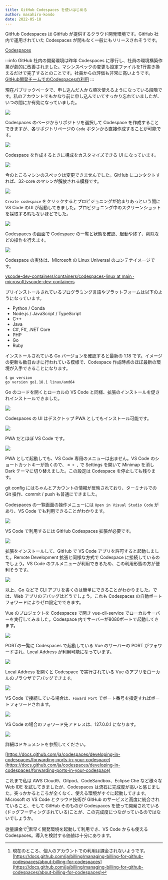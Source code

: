```yaml
---
title: GitHub Codespaces を使いはじめる
author: masahiro-kondo
date: 2022-05-18
---
```


GitHub Codespaces は GitHub が提供するクラウド開発環境です。GitHub 社内で運用されていた Codespaces が間もなく一般にもリリースされそうです。

[Codespaces](https://github.co.jp/features/codespaces)

:::info
GitHub 社内の開発環境は昨年 Codespaces に移行し、社員の環境構築作業が劇的に改善されました。マシンスペックの変更も設定ファイルを1行書き換えるだけで完了するとのことです。社員からの評価も非常に高いようです。
[GitHub開発チームでのCodespacesの利用](https://github.blog/jp/2021-08-30-githubs-engineering-team-moved-codespaces/)
:::

現在パブリックベータで、申し込んだ人から順次使えるようになっている段階です。私のアカウントでもかなり前に申し込んでいてすっかり忘れていましたが、いつの間にか有効になっていました。

![](https://i.gyazo.com/b38112af4ae1fad0035a45a5e714b226.png)

Codespaces のページからリポジトリを選択して Codespace を作成することできますが、各リポジトリページの `Code` ボタンから直接作成することが可能です。

![](https://i.gyazo.com/b5e1478fa3dbd2781fbfecf08067b871.png)

Codespace を作成するときに構成をカスタマイズできる UI になっています。

![](https://i.gyazo.com/fcfee8f17ef440fa5dbc53f4de79bf2a.png)

今のところマシンのスペックは変更できませんでした。GitHub にコンタクトすれば、32-core のマシンが解放される模様です。

![](https://i.gyazo.com/c51dd700d0ad4966b38631e6c70c0b8b.png)

`Create codespace` をクリックするとプロビジョニングが始まりあっという間に VS Code のUI が起動してきました。プロビジョニング中のスクリーンショットを採取する暇もないほどでした。

![](https://i.gyazo.com/8da5ae5b8846391490b70227a4bba0b9.png)

Codespaces の画面で Codespace の一覧と状態を確認、起動や終了、削除などの操作を行えます。

![](https://i.gyazo.com/f8802cde4d6f24ec23466f8d722c046d.png)

Codespace の実体は、Microsoft の Linux Universal のコンテナイメージです。

[vscode-dev-containers/containers/codespaces-linux at main · microsoft/vscode-dev-containers](https://github.com/microsoft/vscode-dev-containers/tree/main/containers/codespaces-linux)

プリインストールされているプログラミング言語やプラットフォームは以下のようになっています。

- Python / Conda
- Node.js / JavaScript / TypeScript
- C++
- Java
- C#, F#, .NET Core
- PHP
- Go
- Ruby

インストールされている Go バージョンを確認すると最新の 1.18 です。イメージの更新も数日おきに行われている模様で、Codespace 作成時点のほぼ最新の環境が入手できることになります。

```shell
$ go version
go version go1.18.1 linux/amd64
```
Go のコードを開くとローカルの VS Code と同様、拡張のインストールを促されインストールできました。

![](https://i.gyazo.com/425388614ebaf3c74642213c80b2df08.png)

Codespaces の UI はデスクトップ PWA としてもインストール可能です。

![](https://i.gyazo.com/7dd459f4222cf2a9cd168d99be5d1fdc.png)

PWA だとほぼ VS Code です。

![](https://i.gyazo.com/cfbefa67c264a4a8944d5d8d69a2fd46.png)

PWA として起動しても、VS Code 専用のメニューは出ません。VS Code のショートカットキーが効くので、 `⌘ + ,` で Settings を開いて Minimap を消し Dark テーマに切り替えました。この設定は Codespace を停止しても残ります。

git config にはちゃんとアカウントの情報が反映されており、ターミナルでの Git 操作、commit / push も普通にできました。

Codespaces の一覧画面の操作メニューには `Open in Visual Studio Code` があり、VS Code でも利用できることがわかります。

![](https://i.gyazo.com/06b392637c7ed8e59fbf4d83612120a2.png)

VS Code で利用するには GitHub Codespaces 拡張が必要です。

![](https://i.gyazo.com/d95928ed94b375e0fc6e0c74034a52f5.png)

拡張をインストールして、GitHub で VS Code アプリを許可すると起動しました。Remote Development 拡張と同様な方式で Codespace に接続しているのでしょう。VS Code のフルメニューが利用できるため、この利用形態の方が便利そうです。

![](https://i.gyazo.com/0413ff3ce3413fe08f78999bf7ad345b.png)

以上、Go などで CLI アプリを書くのは簡単にできることがわかりました。では、Web アプリのデバッグはどうでしょう。これも Codespaces の自動ポートフォワードによりゼロ設定でできます。

Vue のプロジェクトを Codespaces で開き vue-cli-service でローカルサーバーを実行してみました。Codespace 内でサーバーが8080ポートで起動してきます。

![](https://i.gyazo.com/37b22440ac573430aba70ecd2734973a.png)

PORTの一覧に Codespaces で起動している Vue のサーバーの PORT がフォワードされ、Local Address が利用可能になっています。

![](https://i.gyazo.com/d2fdf2972373efd07a9bf195969d51b4.png)

Local Address を開くと Codespace で実行されている Vue のアプリをローカルのブラウザでデバッグできます。

![](https://i.gyazo.com/7eb0cadffeb91ba1ce77e202e8735713.png)

VS Code で接続している場合は、`Foward Port` でポート番号を指定すればポートフォワードされます。

![](https://i.gyazo.com/e39749660db86e338fe77fa024a31811.png)

VS Code の場合のフォワード先アドレスは、127.0.0.1 になります。

![](https://i.gyazo.com/d612fc0d2d376259b0315a0fd65bed97.png)

詳細はドキュメントを参照してください。

[https://docs.github.com/ja/codespaces/developing-in-codespaces/forwarding-ports-in-your-codespace](https://docs.github.com/ja/codespaces/developing-in-codespaces/forwarding-ports-in-your-codespace)

これまで私は AWS Cloud9、Gitpod、CodeSandbox、Eclipse Che など様々な Web IDE を試してきましたが、Codespaces は流石に完成度が高いと感じました。突っかかるところが全くなく、使える環境がすぐに起動してきます。Microsoft の VS Code とクラウド技術が GitHub のサービスと高度に統合されていること、そして GitHub そのものが Codespaces を使って開発されている(ドッグフーディングされている)ことが、この完成度につながっているのではないでしょうか。

従量課金で[^1]素早く開発環境を起動して利用でき、VS Code からも使える Codespaces。導入を検討する価値は十分にあります。

[^1]: 現在のところ、個人のアカウントでの利用は課金されないようです。[https://docs.github.com/ja/billing/managing-billing-for-github-codespaces/about-billing-for-codespaces](https://docs.github.com/ja/billing/managing-billing-for-github-codespaces/about-billing-for-codespaces)

